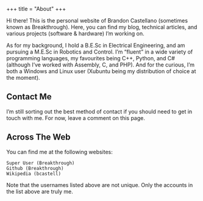 +++
title = "About"
+++

Hi there!  This is the personal website of Brandon Castellano (sometimes known as Breakthrough).  Here, you can find my blog, technical articles, and various projects (software & hardware) I’m working on.

As for my background, I hold a B.E.Sc in Electrical Engineering, and am pursuing a M.E.Sc in Robotics and Control.  I’m “fluent” in a wide variety of programming languages, my favourites being C++, Python, and C# (although I’ve worked with Assembly, C, and PHP).  And for the curious, I’m both a Windows and Linux user (Xubuntu being my distribution of choice at the moment).

## Contact Me

I’m still sorting out the best method of contact if you should need to get in touch with me.  For now, leave a comment on this page.

## Across The Web

You can find me at the following websites:

    Super User (Breakthrough)
    Github (Breakthrough)
    Wikipedia (bcastell)

Note that the usernames listed above are not unique.  Only the accounts in the list above are truly me.
